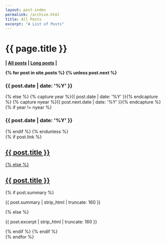 ```yaml
---
layout: post-index
permalink: /archive.html
title: All Posts
excerpt: "A List of Posts"
---
```


<div id="index">
<h1>{{ page.title }}</h1>

<h4>| <a href="/archive.html">All posts</a> | <a href="/tldr.html">Long posts</a> |</h>

{% for post in site.posts %}
{% unless post.next %}
<h3>{{ post.date | date: '%Y' }}</h3>
{% else %}
{% capture year %}{{ post.date | date: '%Y' }}{% endcapture %}
{% capture nyear %}{{ post.next.date | date: '%Y' }}{% endcapture %}
{% if year != nyear %}
<h3>{{ post.date | date: '%Y' }}</h3>
{% endif %}
{% endunless %}
<article>
{% if post.link %}
<h2 class="link-post"><a href="{{ post.url | remove_first:'/'" title="{{ post.title }}">{{ post.title }}</a> <a href="{{ post.link }}" target="_blank" title="{{ post.title }}"><i class="fa fa-link"></i></h2>
{% else %}
<h2><a href="{{ post.url | remove_first:'/'" title="{{ post.title }}">{{ post.title }}</a></h2>
{% if post.summary %}
<p>{{ post.summary | strip_html | truncate: 160 }}</p>
{% else %}
<p>{{ post.excerpt | strip_html | truncate: 160 }}</p>
{% endif %}
{% endif %}
</article>
{% endfor %}
</div><!-- /#index -->


